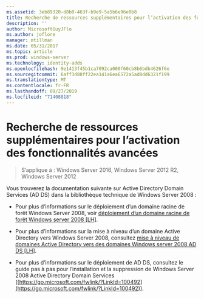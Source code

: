```yaml
---
ms.assetid: 3eb89320-d8b0-463f-b9e9-5a5b6e96e0b8
title: Recherche de ressources supplémentaires pour l’activation des fonctionnalités avancées
description: ''
author: MicrosoftGuyJFlo
ms.author: joflore
manager: mtillman
ms.date: 05/31/2017
ms.topic: article
ms.prod: windows-server
ms.technology: identity-adds
ms.openlocfilehash: 9e1413f45b1ca7092ca000f60cb8b6bdb4626f6e
ms.sourcegitcommit: 6aff3d88ff22ea141a6ea6572a5ad8dd6321f199
ms.translationtype: MT
ms.contentlocale: fr-FR
ms.lasthandoff: 09/27/2019
ms.locfileid: "71408818"
---
```

# <a name="finding-additional-resources-for-enabling-advanced-features"></a>Recherche de ressources supplémentaires pour l’activation des fonctionnalités avancées

>S’applique à : Windows Server 2016, Windows Server 2012 R2, Windows Server 2012

Vous trouverez la documentation suivante sur Active Directory Domain Services (AD DS) dans la bibliothèque technique de Windows Server 2008 :  
  
-   Pour plus d’informations sur le déploiement d’un domaine racine de forêt Windows Server 2008, voir [déploiement d’un domaine racine de forêt Windows server 2008 \[LH\]](assetId:///92406e8d-dc1c-4740-a00a-2c4032896dd1).  
  
-   Pour plus d’informations sur la mise à niveau d’un domaine Active Directory vers Windows Server 2008, consultez [mise à niveau de domaines Active Directory vers des domaines Windows server 2008 AD DS \[LH\]](assetId:///9c91be5f-df14-40b2-b176-2b1852a51e61).  
  
-   Pour plus d’informations sur le déploiement de AD DS, consultez le guide pas à pas pour l’installation et la suppression de Windows Server 2008 Active Directory Domain Services ([https://go.microsoft.com/fwlink/?LinkId=100492](https://go.microsoft.com/fwlink/?LinkId=100492)).  
  


